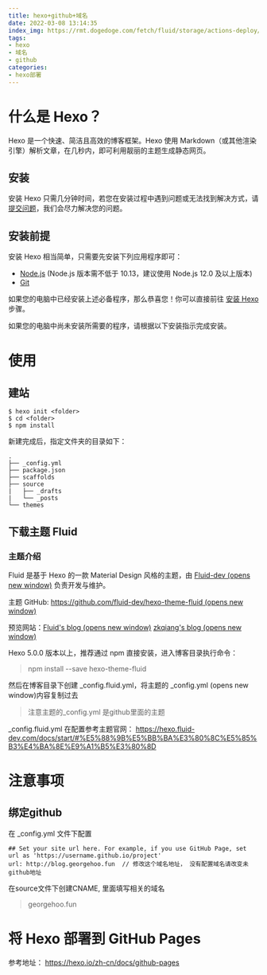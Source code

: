 ```yaml
---
title: hexo+github+域名
date: 2022-03-08 13:14:35
index_img: https://rmt.dogedoge.com/fetch/fluid/storage/actions-deploy/cover.png?w=480&fmt=webp
tags: 
- hexo
- 域名
- github
categories:
- hexo部署
---
```


# 什么是 Hexo？

Hexo 是一个快速、简洁且高效的博客框架。Hexo 使用 Markdown（或其他渲染引擎）解析文章，在几秒内，即可利用靓丽的主题生成静态网页。

## 安装

安装 Hexo 只需几分钟时间，若您在安装过程中遇到问题或无法找到解决方式，请 [提交问题](https://github.com/hexojs/hexo/issues)，我们会尽力解决您的问题。

## 安装前提

安装 Hexo 相当简单，只需要先安装下列应用程序即可：

-   [Node.js](http://nodejs.org/) (Node.js 版本需不低于 10.13，建议使用 Node.js 12.0 及以上版本)
-   [Git](http://git-scm.com/)

如果您的电脑中已经安装上述必备程序，那么恭喜您！你可以直接前往 [安装 Hexo](https://hexo.io/zh-cn/docs/#%E5%AE%89%E8%A3%85-Hexo) 步骤。

如果您的电脑中尚未安装所需要的程序，请根据以下安装指示完成安装。

# 使用

## 建站

```shell
$ hexo init <folder>
$ cd <folder>
$ npm install
```

新建完成后，指定文件夹的目录如下：
```
.
├── _config.yml
├── package.json
├── scaffolds
├── source
|   ├── _drafts
|   └── _posts
└── themes
```


## 下载主题 Fluid 

### 主题介绍

Fluid 是基于 Hexo 的一款 Material Design 风格的主题，由 [Fluid-dev (opens new window)](https://github.com/fluid-dev) 负责开发与维护。

主题 GitHub: [https://github.com/fluid-dev/hexo-theme-fluid (opens new window)](https://github.com/fluid-dev/hexo-theme-fluid)

预览网站：[Fluid's blog (opens new window)](https://hexo.fluid-dev.com/) [zkqiang's blog (opens new window)](https://zkqiang.cn/)

Hexo 5.0.0 版本以上，推荐通过 npm 直接安装，进入博客目录执行命令：
> npm install --save hexo-theme-fluid

然后在博客目录下创建 _config.fluid.yml，将主题的 _config.yml (opens new window)内容复制过去
> 注意主题的_config.yml 是github里面的主题

_config.fluid.yml 在配置参考主题官网： https://hexo.fluid-dev.com/docs/start/#%E5%88%9B%E5%BB%BA%E3%80%8C%E5%85%B3%E4%BA%8E%E9%A1%B5%E3%80%8D

# 注意事项

## 绑定github

在 _config.yml 文件下配置
```
## Set your site url here. For example, if you use GitHub Page, set url as 'https://username.github.io/project'
url: http://blog.georgehoo.fun  // 修改这个域名地址， 没有配置域名请改变未github地址
```

在source文件下创建CNAME, 里面填写相关的域名
> georgehoo.fun


# 将 Hexo 部署到 GitHub Pages
参考地址： https://hexo.io/zh-cn/docs/github-pages
